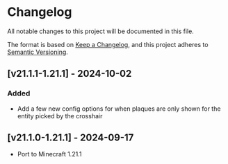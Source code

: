 # Changelog
All notable changes to this project will be documented in this file.

The format is based on [Keep a Changelog](https://keepachangelog.com/en/1.0.0/),
and this project adheres to [Semantic Versioning](https://semver.org/spec/v2.0.0.html).

## [v21.1.1-1.21.1] - 2024-10-02
### Added
- Add a few new config options for when plaques are only shown for the entity picked by the crosshair

## [v21.1.0-1.21.1] - 2024-09-17
- Port to Minecraft 1.21.1
